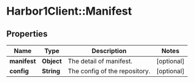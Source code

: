 # Harbor1Client::Manifest

## Properties
Name | Type | Description | Notes
------------ | ------------- | ------------- | -------------
**manifest** | **Object** | The detail of manifest. | [optional] 
**config** | **String** | The config of the repository. | [optional] 



